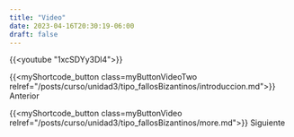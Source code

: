 ```yaml
---
title: "Video"
date: 2023-04-16T20:30:19-06:00
draft: false
---
```


{{<youtube "1xcSDYy3Dl4">}}

{{<myShortcode_button class=myButtonVideoTwo relref="/posts/curso/unidad3/tipo_fallosBizantinos/introduccion.md">}} Anterior

{{<myShortcode_button class=myButtonVideo relref="/posts/curso/unidad3/tipo_fallosBizantinos/more.md">}} Siguiente
